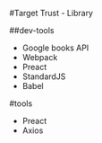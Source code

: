 #Target Trust - Library

##dev-tools

- Google books API
- Webpack
- Preact
- StandardJS
- Babel

#tools

- Preact
- Axios
